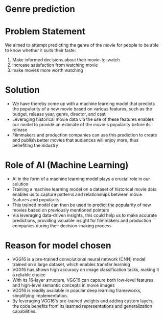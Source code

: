 # Genre prediction

# Problem Statement
We aimed to attempt predicting the genre of the movie for people to be able to know whether it suits their taste:
1. Make informed decisions about their movie-to-watch
2. increase satisfaction from watching movie
3. make movies more worth watching

# Solution
- We have thereby come up with a machine learning model that predicts the popularity of a new movie based on various features, such as the budget, release year, genre, director, and cast
- Leveraging historical movie data via the use of these features enables our model to provide an estimate of the movie's popularity before its release
- Filmmakers and production companies can use this prediction to create and publish better movies that audiences will enjoy more, thus benefiting the industry

# Role of AI (Machine Learning)
- AI in the form of a machine learning model plays a crucial role in our solution
- Training a machine learning model on a dataset of historical movie data enables us to capture patterns and relationships between movie features and popularity
- This trained model can then be used to predict the popularity of new movies based on previously mentioned pointers
- Via leveraging data-driven insights, this could help us to make accurate predictions, providing valuable insight for filmmakers and production companies during their decision-making process

# Reason for model chosen
- VGG16 is a pre-trained convolutional neural network (CNN) model trained on a large dataset, which enables transfer learning
- VGG16 has shown high accuracy on image classification tasks, making it a reliable choice
- With its 16-layer structure, VGG16 can capture both low-level features and high-level semantic concepts in movie images
- VGG16 is readily available in popular deep learning frameworks, simplifying implementation.
- By leveraging VGG16's pre-trained weights and adding custom layers, the code benefits from its learned representations and generalization capabilities.

